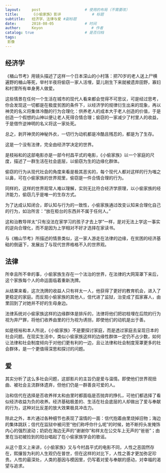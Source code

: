```yaml
---
layout:     post                    # 使用的布局（不需要改）
title:      《小偷家族》影评              # 标题 
subtitle:   经济学、法律与爱 #副标题
date:       2018-08-05              # 时间
author:     Keyon                      # 作者
catalog: true                       # 是否归档
tags:
 影像
---
```


## 经济学
《楢山节考》用镜头描述了这样一个日本深山的小村落：把70岁的老人送上尸横遍野的楢山等死，举村半夜将偷窃一家人活埋，婴儿刚生下来就被遗弃田野，寡妇和村里所有单身男人做爱。

这些情景在任何一个生活在城市的现代人看来都会觉得不可思议，可是经过思考，你会发现这一切都是在极度贫困的条件下，以经济学的规律衍生出来的现象，再以神灵的名义将集体冷酷的行为合理化：供养老人的成本大于老人创造的价值，于是创造一个假想的山神以便让老人死得合情合理；偷窃的一家减少了村里人的收益，于是借忤逆神明的名义将这一家处死。

总之，剥开神灵的神秘外衣，一切行为动机都是冷酷且残忍的，都是为了生存。

这是一个没有法律，完全由经济学决定的世界。

是枝裕和的这部电影亦是一部今村昌平式的电影，《小偷家族》以一个家庭的尺度，描述了一群生活在社会底层，以偷窃为生的边缘化群体。

偷窃的行为从现代社会的角度来看是极其恶劣的，每个现代人都对这样的行为嗤之以鼻，可在小偷家族的世界观里，偷窃是一件合情合理的行为。

同样的，这样的世界观常人难以理解，实则无比符合经济学原理，以小偷家族的经济能力，偷窃几乎是唯一的生存方式。

为了达成认知闭合，即认知与行为的一致性，小偷家族通过改变认知来合理化自己的行为，如治所言：“放在柜台的东西并不属于任何人。”

这和治教导祥太“只有没法在家学习的孩子才去上学”一样，是对无法上学这一事实的逆向合理化，而不是因为上学相对不好才选择在家读书。

与《楢山节考》所描述的情景类似，这一家人游走在法律的边缘，在贫困的经济基础的倒逼下，发展出了与现代世界格格不入的世界观。

## 法律
所幸且所不幸的事，小偷家族生存在一个法治的世界，在法律的大网笼罩下来后，这个家族每个人的命运面临着重新洗牌。

从结果来看，这次洗牌的收益人只有祥太一人，他获得了更好的教育机会，进入了更稳定的家庭。而反观小偷家族的其他人，信代进了监狱，治变成了孤家寡人，由里回到了对她并不好的生母身边。

法律系统对小偷家族这样的边缘群体是排斥的，法律将他们把初枝埋在后院的行为视为弃尸罪，将他们收养由里的行为视为诱拐，即使他们的动机是出于善。

如是枝裕和本人所说，《小偷家族》不是要探讨家庭，而是透过家庭去呈现日本的社会问题。在现实生活中，类似小偷家族这样的边缘性群体一定仍不占少数，如何让法律和社会制度倾向于对他们更有利的一边，且让法律和社会制度笼罩更多的社会群体，是一个更值得深思和探讨的问题。

## 爱
其实分析了这么多社会问题，这部影片的主旨仍是爱与温情。即使他们世界观扭曲、被社会主流群体遗弃，但他们仍是一群善良可爱的人。

治和信代在选择是否收养祥太和由里时都面临是否抛弃的挣扎，可他们都选择了看似经济收益为负的收养。经济基础极差的、生活在社会底层的人却做出了爱与奉献的行为，这种对比反差的放大效果极具冲击力。

除此之外，本片通过各种细节也表现了温情的一面：信代抱着由里烧掉旧物；海边的集体跳跃；信代在监狱中被问至“他们称呼你什么呢”的时候，她不断捋头发掩饰内心的强烈波动；奶奶在海边无声的“谢谢你”和祥太在公交车上无声的“爸爸”；由里在当初被捡到的阳台唱起了在小偷家族学会的歌谣。

从这个意义上来讲，《小偷家族》又与今村昌平式的电影不同，人性之恶固然存在，熙攘皆为利的人生观仍在普世，但在这样的对比下，人性之善才更加弥足珍贵。人性的最深处，人类的基因与模因里，仍写着对爱与奉献的感动，对幸福的渴望与追求。